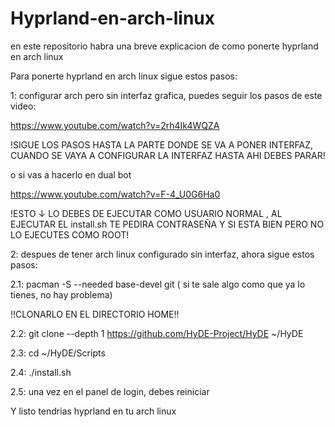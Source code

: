# Hyprland-en-arch-linux
en este repositorio habra una breve explicacion de como ponerte hyprland en arch linux

Para ponerte hyprland en arch linux sigue estos pasos:
  
1: configurar arch pero sin interfaz grafica, puedes seguir los pasos de este video:

https://www.youtube.com/watch?v=2rh4Ik4WQZA

!SIGUE LOS PASOS HASTA LA PARTE DONDE SE VA A PONER INTERFAZ, CUANDO SE VAYA A CONFIGURAR LA INTERFAZ HASTA AHI DEBES PARAR!

o si vas a hacerlo en dual bot

https://www.youtube.com/watch?v=F-4_U0G6Ha0





!ESTO ↓ LO DEBES DE EJECUTAR COMO USUARIO NORMAL , AL EJECUTAR EL install.sh TE PEDIRA CONTRASEÑA Y SI ESTA BIEN PERO NO LO EJECUTES COMO ROOT!

2: despues de tener arch linux configurado sin interfaz, ahora sigue estos pasos:

2.1: pacman -S --needed base-devel git ( si te sale algo como que ya lo tienes, no hay problema)

!!CLONARLO EN EL DIRECTORIO HOME!!

2.2: git clone --depth 1 https://github.com/HyDE-Project/HyDE ~/HyDE

2.3: cd ~/HyDE/Scripts

2.4: ./install.sh

2.5: una vez en el panel de login, debes reiniciar

Y listo tendrias hyprland en tu arch linux

